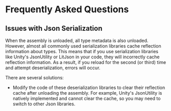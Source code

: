 # Frequently Asked Questions

## Issues with Json Serialization

When the assembly is unloaded, all type metadata is also unloaded. However, almost all commonly used serialization libraries cache reflection information about types. This means that if you use serialization libraries like Unity's JsonUtility or LitJson in your code, they will incorrectly cache reflection information. As a result, if you reload for the second (or third) time and attempt deserialization, errors will occur.

There are several solutions:

- Modify the code of these deserialization libraries to clear their reflection cache after unloading the assembly. For example, Unity's JsonUtility is natively implemented and cannot clear the cache, so you may need to switch to other Json libraries.
